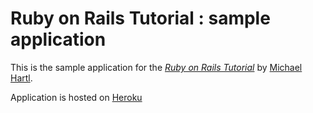 # Ruby on Rails Tutorial : sample application

This is the sample application for
the [*Ruby on Rails Tutorial*](http://railstutorial.org)
by [Michael Hartl](http://michaelhartl.com/).

Application is hosted on [Heroku](http://lit-fjord-6447.herokuapp.com/)
